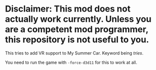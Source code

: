 # Disclaimer: This mod does not actually work currently. Unless you are a competent mod programmer, this repository is not useful to you.

This tries to add VR support to My Summer Car. Keyword being *tries*.

You need to run the game with `-force-d3d11` for this to work at all.
